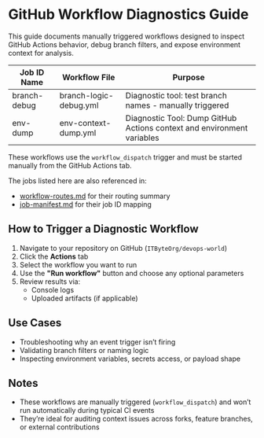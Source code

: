 # GitHub Workflow Diagnostics Guide

This guide documents manually triggered workflows designed to inspect GitHub Actions behavior, debug branch filters, and expose environment context for analysis.

| Job ID Name | Workflow File | Purpose |
|-------------|---------------|---------|
| branch-debug | branch-logic-debug.yml | Diagnostic tool: test branch names - manually triggered |
| env-dump | env-context-dump.yml | Diagnostic Tool: Dump GitHub Actions context and environment variables |

These workflows use the `workflow_dispatch` trigger and must be started manually from the GitHub Actions tab.

The jobs listed here are also referenced in:
- [workflow-routes.md](workflow-routes.md) for their routing summary
- [job-manifest.md](job-manifest.md) for their job ID mapping

## How to Trigger a Diagnostic Workflow

1. Navigate to your repository on GitHub (`ITByteOrg/devops-world`)
2. Click the **Actions** tab
3. Select the workflow you want to run
4. Use the **"Run workflow"** button and choose any optional parameters
5. Review results via:
   - Console logs
   - Uploaded artifacts (if applicable)

## Use Cases

- Troubleshooting why an event trigger isn’t firing
- Validating branch filters or naming logic
- Inspecting environment variables, secrets access, or payload shape

## Notes

- These workflows are manually triggered (`workflow_dispatch`) and won’t run automatically during typical CI events
- They’re ideal for auditing context issues across forks, feature branches, or external contributions





